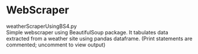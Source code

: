# WebScraper

weatherScraperUsingBS4.py <br>
Simple webscraper using BeautifulSoup package. It tabulates data extracted from a weather site using pandas dataframe. (Print statements are commented; uncomment to view output)
